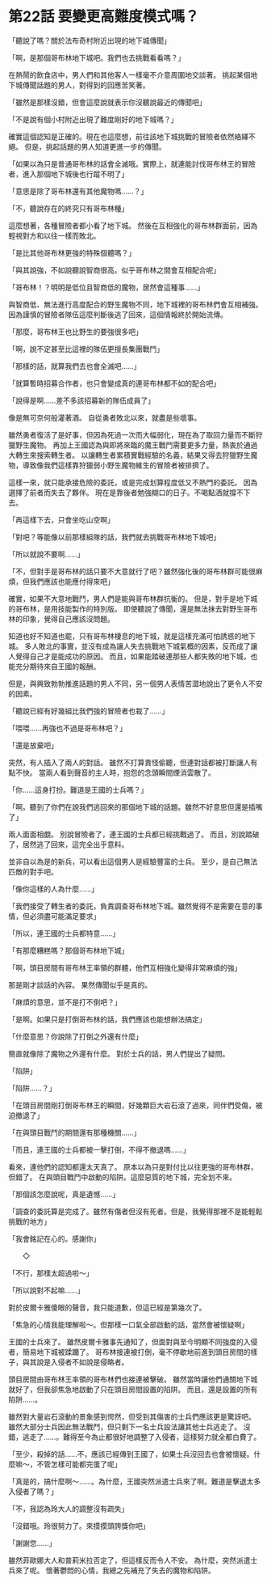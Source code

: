 # 第22話 要變更高難度模式嗎？

「聽說了嗎？關於法布奇村附近出現的地下城傳聞」

「啊，是那個哥布林地下城吧。我們也去挑戰看看嗎？」

在熱鬧的飲食店中，男人們和其他客人一樣毫不介意周圍地交談著。
挑起某個地下城傳聞話題的男人，對得到的回應苦笑著。

「雖然是那樣沒錯，但會這麼說就表示你沒聽說最近的傳聞吧」

「不是說有個小村附近出現了難度剛好的地下城嗎？」

確實這個認知是正確的。現在也這麼想，前往該地下城挑戰的冒險者依然絡繹不絕。
但是，挑起話題的男人知道更進一步的傳聞。

「如果以為只是普通哥布林的話會全滅哦。實際上，就連能討伐哥布林王的冒險者，進入那個地下城後也行蹤不明了」

「意思是除了哥布林還有其他魔物嗎……？」

「不，聽說存在的終究只有哥布林種」

這麼想著，各種冒險者都小看了地下城。
然後在互相強化的哥布林群面前，因為輕視對方和以往一樣而敗北。

「是比其他哥布林更強的特殊個體嗎？」

「與其說強，不如說聽說智商很高。似乎哥布林之間會互相配合呢」

「哥布林！？明明是低位且智商低的魔物，居然會這種事……」

與智商低、無法進行高度配合的野生魔物不同，地下城裡的哥布林們會互相補強。
因為謹慎的冒險者隊伍這麼判斷後逃了回來，這個情報終於開始流傳。

「那麼，哥布林王也比野生的要強很多吧」

「啊，說不定甚至比這裡的隊伍更擅長集團戰鬥」

「那樣的話，就算我們去也會全滅吧……」

「就算暫時招募合作者，也只會變成真的連哥布林都不如的配合吧」

「說得是啊……差不多該招募新的隊伍成員了」

像是無可奈何般灌著酒。
自從勇者敗北以來，就盡是些壞事。

雖然勇者復活了是好事，但因為死過一次而大幅弱化，現在為了取回力量而不斷狩獵野生魔物。
再加上王國認為與即將來臨的魔王戰鬥需要更多力量，熱衷於通過大轉生來搜索轉生者。
以讓轉生者累積實戰經驗的名義，結果又得去狩獵野生魔物，導致像我們這樣靠狩獵弱小野生魔物維生的冒險者被排擠了。

這樣一來，就只能承接危險的委託，或是完成划算程度低又不熱門的委託。
因為選擇了前者而失去了夥伴。
現在是靠後者勉強糊口的日子。不喝點酒就撐不下去。

「再這樣下去，只會坐吃山空啊」

「對吧？等能像以前那樣組隊的話，我們就去挑戰哥布林地下城吧」

「所以就說不要啊……」

「不，但對手是哥布林的話只要不大意就行了吧？雖然強化後的哥布林群可能很麻煩，但我們應該也能應付得來吧」

確實，如果不大意地戰鬥，男人們是能與哥布林群抗衡的。
但是，對手是地下城的哥布林，是用技能製作的特別版。
即使聽說了傳聞，還是無法抹去對野生哥布林的印象，覺得自己應該沒問題。

知道也好不知道也罷，只有哥布林棲息的地下城，就是這樣充滿可怕誘惑的地下城。
多人敗北的事實，並沒有成為讓人失去挑戰地下城氣概的因素，反而成了讓人覺得自己才是能成功的原因。
而且，如果能踏破連那些人都失敗的地下城，也能充分期待來自王國的報酬。

但是，與興致勃勃推進話題的男人不同，另一個男人表情苦澀地說出了更令人不安的因素。

「聽說已經有好幾組比我們強的冒險者也栽了……」

「喂喂……再強也不過是哥布林吧？」

「還是放棄吧」

突然，有人插入了兩人的對話。
雖然不打算責怪偷聽，但連對話都被打斷讓人有點不快。
當兩人看到聲音的主人時，抱怨的念頭瞬間煙消雲散了。

「你……這身打扮。難道是王國的士兵嗎？」

「啊。聽到了你們在說我們逃回來的那個地下城的話題。雖然不好意思但還是插嘴了」

兩人面面相覷。
別說冒險者了，連王國的士兵都已經挑戰過了。
而且，別說踏破了，居然逃了回來，這完全出乎意料。

並非自以為是的新兵，可以看出這個男人是經驗豐富的士兵。
至少，是自己無法匹敵的對手吧。

「像你這樣的人為什麼……」

「我們接受了轉生者的委託，負責調查哥布林地下城。雖然覺得不是需要在意的事情，但必須盡可能滿足要求」

「所以，連王國的士兵都特意……」

「有那麼糟糕嗎？那個哥布林地下城」

「啊，頭目房間有哥布林王率領的群體，他們互相強化變得非常麻煩的強」

那是剛才談話的內容。
果然傳聞似乎是真的。

「麻煩的意思，並不是打不倒吧？」

「是啊。如果只是打倒哥布林的話，我們應該也能想辦法搞定」

「什麼意思？你說除了打倒之外還有什麼」

簡直就像除了魔物之外還有什麼。
對於士兵的話，男人們提出了疑問。

「陷阱」

「陷阱……？」

「在頭目房間剛打倒哥布林王的瞬間，好幾顆巨大岩石滾了過來，同伴們受傷，被迫撤退了」

「在與頭目戰鬥的期間還有那種機關……」

「而且，連王國的士兵都被一擊打倒，不得不撤退嗎……」

看來，連他們的認知都還太天真了。
原本以為只是對付比以往更強的哥布林群，但錯了。
在與頭目戰鬥中啟動的陷阱。這麼惡質的地下城，完全划不來。

「那個該怎麼說呢，真是遺憾……」

「調查的委託算是完成了。雖然有傷者但沒有死者。但是，我覺得那裡不是能輕鬆挑戰的地方」

「我會銘記在心的。感謝你」

　　◇

「不行，那樣太超過啦～」

「所以說對不起嘛……」

對於皮爾卡雅傻眼的聲音，我只能道歉，但這已經是第幾次了。

「焦急的心情我能理解啦～。但那樣一口氣全部啟動的話，當然會被懷疑啊」

王國的士兵來了。
雖然皮爾卡雅事先通知了，但面對與至今明顯不同強度的入侵者，簡易地下城被蹂躪了。
哥布林接連被打倒，毫不停歇地前進到頭目房間的樣子，與其說是入侵者不如說是侵略者。

頭目房間由哥布林王率領的哥布林們也接連被擊破。
雖然當時讓他們通關地下城就好了，但我卻焦急地啟動了只在頭目房間設置的陷阱。
而且，還是設置的所有陷阱……。

雖然對大量岩石滾動的景象感到愕然，但受到其傷害的士兵們應該更是驚訝吧。
雖然大部分士兵因此無法戰鬥，但只剩下一名士兵設法讓其他士兵逃走了。
沒錯，逃走了……。難得至今為止都很好地調整了入侵者，這樣努力就全都白費了。

「至少，殺掉的話……不，應該已經傳到王國了，如果士兵沒回去也會被懷疑。什麼嘛～，不管怎樣可能都完蛋了呢」

「真是的，搞什麼啊～……。為什麼，王國突然派遣士兵來了啊。難道是擊退太多入侵者了嗎？」

「不，我認為玲大人的調整沒有疏失」

「沒錯哦。玲很努力了。來摸摸頭誇獎你吧」

「謝謝您……」

雖然菲歐娜大人和普莉米拉否定了，但這樣反而令人不安。
為什麼，突然派遣士兵來了呢。
懷著鬱悶的心情，我總之先補充了失去的魔物和陷阱。
